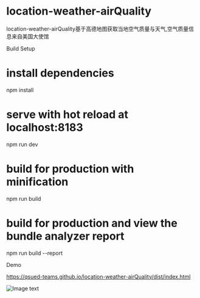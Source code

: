 # location-weather-airQuality
location-weather-airQuality基于高德地图获取当地空气质量与天气,空气质量信息来自美国大使馆

Build Setup
# install dependencies
npm install

# serve with hot reload at localhost:8183
npm run dev

# build for production with minification
npm run build

# build for production and view the bundle analyzer report
npm run build --report

Demo

https://qsued-teams.github.io/location-weather-airQuality/dist/index.html

![Image text](http://static-demo.joubn.com/FqGdZGenVNvJn6J2zGDcWOdOWJXe)
